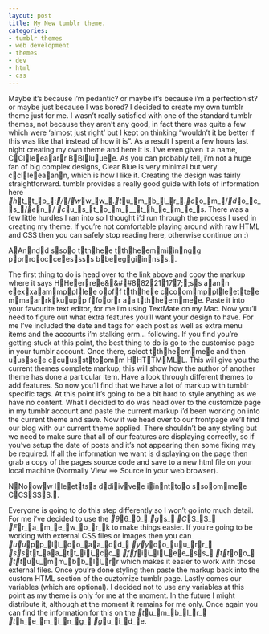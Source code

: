 ```yaml
---
layout: post
title: My New tumblr theme.
categories:
- tumblr themes
- web development
- themes
- dev
- html
- css
---
```

Maybe it&#8217;s because i&#8217;m pedantic? or maybe it&#8217;s because
i&#8217;m a perfectionist? or maybe just because I was bored? I decided to
create my own tumblr theme just for me.
I wasn&#8217;t really satisfied with one of the standard tumblr themes, not
because they aren&#8217;t any good, in fact there was quite a few which were
&#8216;almost just right&#8217; but I kept on thinking &#8220;wouldn&#8217;t it
be better if this was like that instead of how it is&#8221;. As a result I
spent a few hours last night creating my own theme and here it is. I&#8217;ve
even given it a name, CClleeaarr BBlluuee. As you can probably tell, i&#8217;m not a
huge fan of big complex designs, Clear Blue is very minimal but very cclleeaann,
which is how I like it.
Creating the design was fairly straightforward. tumblr provides a really good
guide with lots of information here _h_t_t_p_:_/_/_w_w_w_._t_u_m_b_l_r_._c_o_m_/_d_o_c_s_/_e_n_/
_c_u_s_t_o_m___t_h_e_m_e_s. There was a few little hurdles I ran into so I thought i&#8217;d
run through the process I used in creating my theme.
If you&#8217;re not comfortable playing around with raw HTML and CSS then you
can safely stop reading here, otherwise continue on :)

AAnndd ssoo tthhee tthheemmiinngg pprroocceessss bbeeggiinnss..

The first thing to do is head over to the link above and copy the markup where
it says HHeerree&&##88221177;;ss aann eexxaammppllee ooff tthhee ccoommpplleettee mmaarrkkuupp ffoorr aa tthheemmee. Paste it
into your favourite text editor, for me i&#8217;m using TextMate on my Mac. Now
you&#8217;ll need to figure out what extra features you&#8217;ll want your
design to have. For me I&#8217;ve included the date and tags for each post as
well as extra menu items and the accounts i&#8217;m stalking erm&#8230;
following. If you find you&#8217;re getting stuck at this point, the best thing
to do is go to the customise page in your tumblr account. Once there, select
tthheemmee and then uussee ccuussttoomm HHTTMMLL. This will give you the current themes complete
markup, this will show how the author of another theme has done a particular
item. Have a look through different themes to add features.
So now you&#8217;ll find that we have a lot of markup with tumblr specific
tags. At this point it&#8217;s going to be a bit hard to style anything as we
have no content. What I decided to do was head over to the customize page in my
tumblr account and paste the current markup i&#8217;d been working on into the
current theme and save. Now if we head over to our frontpage we&#8217;ll find
our blog with our current theme applied. There shouldn&#8217;t be any styling
but we need to make sure that all of our features are displaying correctly, so
if you&#8217;ve setup the date of posts and it&#8217;s not appearing then some
fixing may be required. If all the information we want is displaying on the
page then grab a copy of the pages source code and save to a new html file on
your local machine (Normally View ==> Source in your web browser).

NNooww lleettss ddiivvee iinnttoo ssoommee CCSSSS..

Everyone is going to do this step differently so I won&#8217;t go into much
detail. For me i&#8217;ve decided to use the _9_6_0_._g_s_ _C_S_S_ _F_r_a_m_e_w_o_r_k to make
things easier. If you&#8217;re going to be working with external CSS files or
images then you can _uu_pp_ll_oo_aa_dd_ _yy_oo_uu_rr_ _ss_tt_aa_tt_ii_cc_ _ff_ii_ll_ee_ss_ _tt_oo_ _tt_uu_mm_bb_ll_rr which makes it easier to
work with those external files. Once you&#8217;re done styling then paste the
markup back into the custom HTML section of the cuztomize tumblr page.
Lastly comes our variables (which are optional). I decided not to use any
variables at this point as my theme is only for me at the moment. In the future
I might distribute it, although at the moment it remains for me only. Once
again you can find the information for this on the _t_u_m_b_l_r_ _t_h_e_m_i_n_g_ _g_u_i_d_e.

